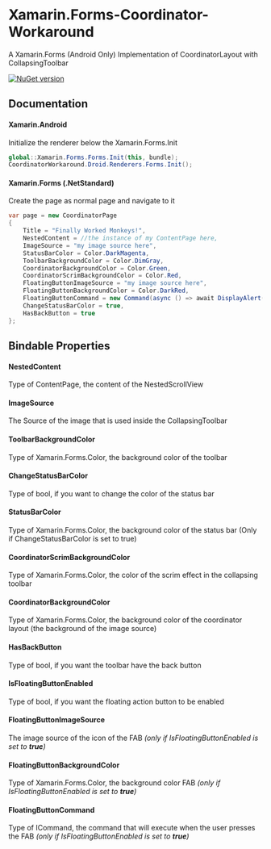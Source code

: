 # Xamarin.Forms-Coordinator-Workaround
A Xamarin.Forms (Android Only) Implementation of CoordinatorLayout with CollapsingToolbar

[![NuGet version](https://badge.fury.io/nu/XamarinForms.CoordinatorLayout.Android.svg)](https://badge.fury.io/nu/XamarinForms.CoordinatorLayout.Android)

## Documentation

#### Xamarin.Android
Initialize the renderer below the Xamarin.Forms.Init
```cs
global::Xamarin.Forms.Forms.Init(this, bundle);
CoordinatorWorkaround.Droid.Renderers.Forms.Init();

```

#### Xamarin.Forms (.NetStandard)
Create the page as normal page and navigate to it
```cs
var page = new CoordinatorPage
{
    Title = "Finally Worked Monkeys!",
    NestedContent = //the instance of my ContentPage here,
    ImageSource = "my image source here",
    StatusBarColor = Color.DarkMagenta,
    ToolbarBackgroundColor = Color.DimGray,
    CoordinatorBackgroundColor = Color.Green,
    CoordinatorScrimBackgroundColor = Color.Red,
    FloatingButtonImageSource = "my image source here",
    FloatingButtonBackgroundColor = Color.DarkRed,
    FloatingButtonCommand = new Command(async () => await DisplayAlert("hehe", "hehe", "ok"), () => true),
    ChangeStatusBarColor = true,
    HasBackButton = true
};
```

## Bindable Properties
#### NestedContent
Type of ContentPage, the content of the NestedScrollView

#### ImageSource
The Source of the image that is used inside the CollapsingToolbar

#### ToolbarBackgroundColor
Type of Xamarin.Forms.Color, the background color of the toolbar

#### ChangeStatusBarColor
Type of bool, if you want to change the color of the status bar

#### StatusBarColor
Type of Xamarin.Forms.Color, the background color of the status bar (Only if ChangeStatusBarColor is set to true)

#### CoordinatorScrimBackgroundColor
Type of Xamarin.Forms.Color, the color of the scrim effect in the collapsing toolbar

#### CoordinatorBackgroundColor
Type of Xamarin.Forms.Color, the background color of the coordinator layout (the background of the image source)

#### HasBackButton
Type of bool, if you want the toolbar have the back button

#### IsFloatingButtonEnabled
Type of bool, if you want the floating action button to be enabled

#### FloatingButtonImageSource
The image source of the icon of the FAB *(only if IsFloatingButtonEnabled is set to **true**)*

#### FloatingButtonBackgroundColor
Type of Xamarin.Forms.Color, the background color FAB *(only if IsFloatingButtonEnabled is set to **true**)*

#### FloatingButtonCommand
Type of ICommand, the command that will execute when the user presses the FAB *(only if IsFloatingButtonEnabled is set to **true**)*